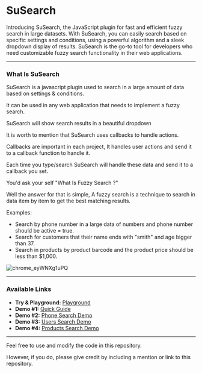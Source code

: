 # SuSearch

Introducing SuSearch, the JavaScript plugin for fast and efficient fuzzy search in large datasets.
With SuSearch, you can easily search based on specific settings and conditions, using a powerful algorithm and a sleek dropdown display of results. SuSearch is the go-to tool for developers who need customizable fuzzy search functionality in their web applications.

---

### What Is SuSearch

SuSearch is a javascript plugin used to search in a large amount of data based on settings & conditions.

It can be used in any web application that needs to implement a fuzzy search.

SuSearch will show search results in a beautiful dropdown

It is worth to mention that SuSearch uses callbacks to handle actions.

Callbacks are important in each project, It handles user actions and send it to a callback function to handle it.

Each time you type/search SuSearch will handle these data and send it to a callback you set.

You'd ask your self "What Is Fuzzy Search ?"

Well the answer for that is simple, A fuzzy search is a technique to search in data item by item to get the best matching results.


Examples:
* Search by phone number in a large data of numbers and phone number should be active = true.
* Search for customers that their name ends with "smith" and age bigger than 37.
* Search in products by product barcode and the product price should be less than $1,000.
    
    
![chrome_eyWNXg1uPQ](https://user-images.githubusercontent.com/25286081/213617794-2484c2e0-8a8a-4b01-8357-7fe80bb7610e.gif)

---

<h3 id="toc" class="alt">Available Links</h3>
<ul>
        <li><strong>Try &amp; Playground:</strong> <a href="https://www.nicurb.com/SuSearch/index.html" target="_blank">Playground</a></li>
        <li><strong>Demo #1:</strong> <a href="https://www.nicurb.com/SuSearch/guide.html" target="_blank">Quick Guide</a></li>
        <li><strong>Demo #2:</strong> <a href="https://www.nicurb.com/SuSearch/demo_2.html" target="_blank">Phone Search Demo</a></li>
        <li><strong>Demo #3:</strong> <a href="https://www.nicurb.com/SuSearch/demo_3.html" target="_blank">Users Search Demo</a></li>
        <li><strong>Demo #4:</strong> <a href="https://www.nicurb.com/SuSearch/demo_4.html" target="_blank">Products Search Demo</a></li>
		</ul>
		
		
		
---

Feel free to use and modify the code in this repository.

However, if you do, please give credit by including a mention or link to this repository.
